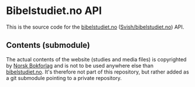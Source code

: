 # Bibelstudiet.no API

This is the source code for the [bibelstudiet.no](https://bibelstudiet.no) ([Svish/bibelstudiet.no](https://github.com/Svish/bibelstudiet.no)) API.

## Contents (submodule)

The actual contents of the website (studies and media files) is copyrighted by [Norsk Bokforlag](https://www.norskbokforlag.no) and is not to be used anywhere else than [bibelstudiet.no](http://bibelstudiet.no). It's therefore not part of this repository, but rather added as a git submodule pointing to a private repository.
